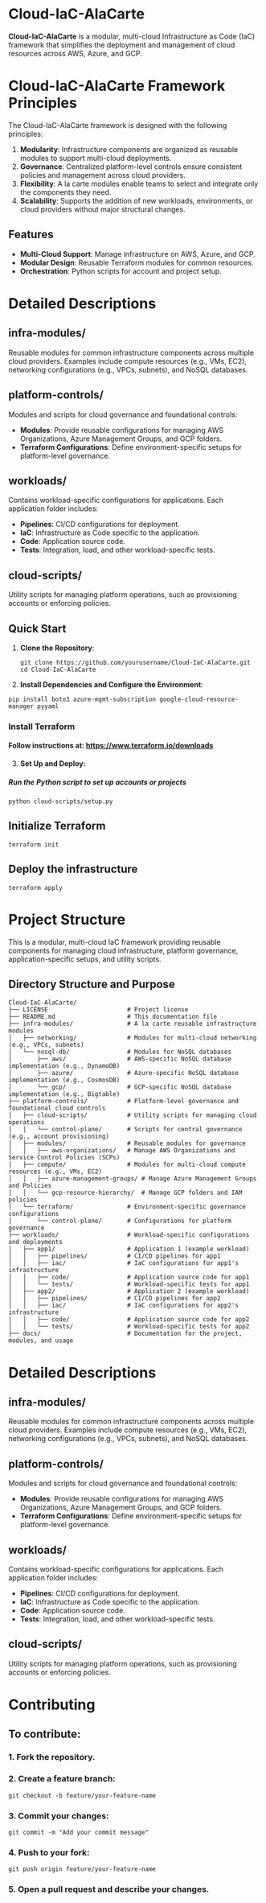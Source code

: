 # Cloud-IaC-AlaCarte
**Cloud-IaC-AlaCarte** is a modular, multi-cloud Infrastructure as Code (IaC) framework that simplifies the deployment and management of cloud resources across AWS, Azure, and GCP.

# Cloud-IaC-AlaCarte Framework Principles

The Cloud-IaC-AlaCarte framework is designed with the following principles:

1. **Modularity**: Infrastructure components are organized as reusable modules to support multi-cloud deployments.
2. **Governance**: Centralized platform-level controls ensure consistent policies and management across cloud providers.
3. **Flexibility**: A la carte modules enable teams to select and integrate only the components they need.
4. **Scalability**: Supports the addition of new workloads, environments, or cloud providers without major structural changes.

## Features
- **Multi-Cloud Support**: Manage infrastructure on AWS, Azure, and GCP.
- **Modular Design**: Reusable Terraform modules for common resources.
- **Orchestration**: Python scripts for account and project setup.

# Detailed Descriptions

## infra-modules/
Reusable modules for common infrastructure components across multiple cloud providers. Examples include compute resources (e.g., VMs, EC2), networking configurations (e.g., VPCs, subnets), and NoSQL databases.

## platform-controls/
Modules and scripts for cloud governance and foundational controls:
- **Modules**: Provide reusable configurations for managing AWS Organizations, Azure Management Groups, and GCP folders.
- **Terraform Configurations**: Define environment-specific setups for platform-level governance.

## workloads/
Contains workload-specific configurations for applications. Each application folder includes:
- **Pipelines**: CI/CD configurations for deployment.
- **IaC**: Infrastructure as Code specific to the application.
- **Code**: Application source code.
- **Tests**: Integration, load, and other workload-specific tests.

## cloud-scripts/
Utility scripts for managing platform operations, such as provisioning accounts or enforcing policies.

## Quick Start

1. **Clone the Repository**:
   ```
   git clone https://github.com/yourusername/Cloud-IaC-AlaCarte.git
   cd Cloud-IaC-AlaCarte
   ```
2. **Install Dependencies and Configure the Environment**:
  ```
  pip install boto3 azure-mgmt-subscription google-cloud-resource-manager pyyaml
  ```
### Install Terraform
#### Follow instructions at: https://www.terraform.io/downloads

3. **Set Up and Deploy:** 

##### Run the Python script to set up accounts or projects
  ```
  python cloud-scripts/setup.py
  ```

## Initialize Terraform
```
terraform init
```

## Deploy the infrastructure
  ```
  terraform apply
  ```

# Project Structure
This is a modular, multi-cloud IaC framework providing reusable components for managing cloud infrastructure, platform governance, application-specific setups, and utility scripts.

## Directory Structure and Purpose
```
Cloud-IaC-AlaCarte/
├── LICENSE                      # Project license
├── README.md                    # This documentation file
├── infra-modules/               # A la carte reusable infrastructure modules
│   ├── networking/              # Modules for multi-cloud networking (e.g., VPCs, subnets)
│   └── nosql-db/                # Modules for NoSQL databases
│       ├── aws/                 # AWS-specific NoSQL database implementation (e.g., DynamoDB)
│       ├── azure/               # Azure-specific NoSQL database implementation (e.g., CosmosDB)
│       └── gcp/                 # GCP-specific NoSQL database implementation (e.g., Bigtable)
├── platform-controls/           # Platform-level governance and foundational cloud controls
│   ├── cloud-scripts/           # Utility scripts for managing cloud operations
│   │   └── control-plane/       # Scripts for central governance (e.g., account provisioning)
│   ├── modules/                 # Reusable modules for governance
│   │   ├── aws-organizations/   # Manage AWS Organizations and Service Control Policies (SCPs)
│   ├── compute/                 # Modules for multi-cloud compute resources (e.g., VMs, EC2)
│   │   ├── azure-management-groups/ # Manage Azure Management Groups and Policies
│   │   └── gcp-resource-hierarchy/  # Manage GCP folders and IAM policies
│   └── terraform/               # Environment-specific governance configurations
│       └── control-plane/       # Configurations for platform governance
├── workloads/                   # Workload-specific configurations and deployments
│   ├── app1/                    # Application 1 (example workload)
│   │   ├── pipelines/           # CI/CD pipelines for app1
│   │   ├── iac/                 # IaC configurations for app1's infrastructure
│   │   ├── code/                # Application source code for app1
│   │   └── tests/               # Workload-specific tests for app1
│   ├── app2/                    # Application 2 (example workload)
│   │   ├── pipelines/           # CI/CD pipelines for app2
│   │   ├── iac/                 # IaC configurations for app2's infrastructure
│   │   ├── code/                # Application source code for app2
│   │   └── tests/               # Workload-specific tests for app2
├── docs/                        # Documentation for the project, modules, and usage
```
# Detailed Descriptions

## infra-modules/
Reusable modules for common infrastructure components across multiple cloud providers. Examples include compute resources (e.g., VMs, EC2), networking configurations (e.g., VPCs, subnets), and NoSQL databases.

## platform-controls/
Modules and scripts for cloud governance and foundational controls:
- **Modules**: Provide reusable configurations for managing AWS Organizations, Azure Management Groups, and GCP folders.
- **Terraform Configurations**: Define environment-specific setups for platform-level governance.

## workloads/
Contains workload-specific configurations for applications. Each application folder includes:
- **Pipelines**: CI/CD configurations for deployment.
- **IaC**: Infrastructure as Code specific to the application.
- **Code**: Application source code.
- **Tests**: Integration, load, and other workload-specific tests.

## cloud-scripts/
Utility scripts for managing platform operations, such as provisioning accounts or enforcing policies.

# Contributing
## To contribute:
### 1. Fork the repository.
### 2. Create a feature branch:
  ```
  git checkout -b feature/your-feature-name
  ```
### 3. Commit your changes:
  ```
  git commit -m "Add your commit message"
  ```
### 4. Push to your fork:
  ```
  git push origin feature/your-feature-name
  ```
### 5. Open a pull request and describe your changes.
